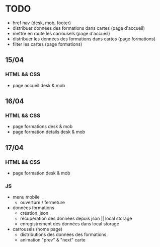 # TODO

- href nav (desk, mob, footer)
- distribuer données des formations dans cartes (page d'accueil)
- mettre en route les carrousels (page d'accueil)
- distribuer les données des formations dans cartes (page formations)
- filter les cartes (page formations)

## 15/04

### HTML && CSS

- page accueil desk & mob

## 16/04

### HTML && CSS

- page formations desk & mob
- page formation details desk & mob

## 17/04

### HTML && CSS

- page formation desk & mob

### JS

- menu mobile
  - ouverture / fermeture
- données formations
  - création .json
  - récupération des données depuis json || local storage
  - enregistrement des données dans local storage
- carrousels (home page)
  - distributions des données des formations
  - animation "prev" & "next" carte
